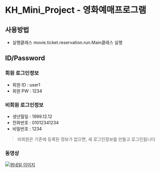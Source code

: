 # KH_Mini_Project - 영화예매프로그램

## 사용방법
* 실행클래스 movie.ticket.reservation.run.Main클래스 실행

## ID/Password

### 회원 로그인정보
* 회원 ID : user1
* 회원 PW : 1234

### 비회원 로그인정보
* 생년월일 : 1999.12.12
* 전화번호 : 01012341234
* 비밀번호 : 1234
> 비회원은 기존에 등록된 정보가 없으면, 새 로그인정보를 만들고 로그인됩니다
  
### 동영상
[![썸네일 이미지](https://img.youtube.com/vi/-4i1g8ICMVE/0.jpg)](https://youtu.be/-4i1g8ICMVE)
